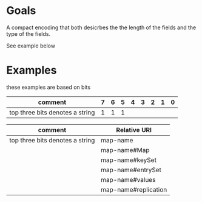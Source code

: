 # Goals

A compact encoding that both desicrbes the the length of the fields and the type of the fields.

See example below

# Examples

these examples are based on bits

| comment                          | 7 | 6 | 5 | 4 | 3 | 2 | 1 | 0 |
| -------------------------------- | -- | -- | -- | -- | -- | -- | -- | -- |
| top three bits denotes  a string | 1 | 1 | 1 |   |   |   |   |   |


| comment           | Relative URI                  |
| ----------------- | ----------------------------- |
|   top three bits denotes  a string  | map-name                      |
|      | map-name#Map                  |
|        | map-name#keySet               |
|     | map-name#entrySet             |
|       | map-name#values               |
|      | map-name#replication          |

